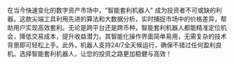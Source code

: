 在当今快速变化的数字资产市场中，"智能套利机器人" 成为投资者不可或缺的利器。这款尖端工具利用先进的算法和大数据分析，实时捕捉市场中的价格差异，帮助用户实现高效套利。无论是跨平台还是跨币种，智能套利机器人都能精准定位机会，降低交易成本，提升收益潜力。其智能化操作界面简单易用，无需复杂的技术背景即可轻松上手。此外，机器人支持24/7全天候运行，确保不错过任何盈利良机。选择智能套利机器人，让您的投资之路更加稳健与高效！
